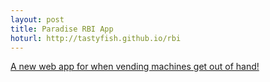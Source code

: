 ```yaml
---
layout: post
title: Paradise RBI App
hoturl: http://tastyfish.github.io/rbi
---
```

[A new web app for when vending machines get out of hand!](http://tastyfish.github.io/rbi)
